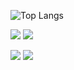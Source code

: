 ![Top Langs](https://github-readme-stats.vercel.app/api/top-langs/?username=antoniosachinski&layout=compact&icons=true&theme=radical)

<img src="https://skillicons.dev/icons?i=python,js,nodejs,html,css" />
<img src="https://skillicons.dev/icons?i=git,github" />

<p align="left">
<a href="https://www.linkedin.com/in/antoniosachinski/"><img src="https://img.shields.io/badge/-%20Antonio%20Sachinski%20-0077B5?style=flat&logo=LinkedIn&logoColor=white"/></a>
<a href="mailto:as.sachinski@gmail.com"><img src="https://img.shields.io/badge/-as.sachinski@gmail.com-D14836?style=flat&logo=Gmail&logoColor=white"/></a>
</p>




